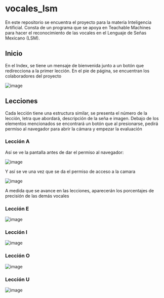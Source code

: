 # vocales_lsm

En este repositorio se encuentra el proyecto para la materia Inteligencia Artificial. Consta de un programa que se apoya en Teachable Machines para hacer el reconocimiento de las vocales en el Lenguaje de Señas Mexicano (LSM).

## Inicio

En el Index, se tiene un mensaje de bienvenida junto a un botón que redirecciona a la primer lección. En el pie de página, se encuentran los colaboradores del proyecto

![image](https://github.com/ReploidGI0/vocales_lsm/assets/89487933/08febe99-1371-43d5-b204-e9789dd47067)

## Lecciones

Cada lección tiene una estructura similar, se presenta el número de la lección, letra que abordará, descripción de la seña e imagen. Debajo de los elementos mencionados se encontrará un botón que al presionarse, pedirá permiso al navegador para abrir la cámara y empezar la evaluación

### Lección A
Así se ve la pantalla antes de dar el permiso al navegador:

![image](https://github.com/ReploidGI0/vocales_lsm/assets/89487933/d021eae8-1e87-48f8-b6d9-5464e5430924)

Y así se ve una vez que se da el permiso de acceso a la camara

![image](https://github.com/ReploidGI0/vocales_lsm/assets/89487933/70335f5f-9341-4ed0-947c-e94ca1b786ae)

A medida que se avance en las lecciones, aparecerán los porcentajes de precisión de las demás vocales

### Lección E

![image](https://github.com/ReploidGI0/vocales_lsm/assets/89487933/9171f6ee-2035-4864-82f8-5bdc95547996)

### Lección I

![image](https://github.com/ReploidGI0/vocales_lsm/assets/89487933/7dc43569-6c4d-4a1f-944c-0c0c8090c14a)

### Lección O

![image](https://github.com/ReploidGI0/vocales_lsm/assets/89487933/9bcfacaa-bf60-4ade-96e1-662dc8d46333)

### Lección U

![image](https://github.com/ReploidGI0/vocales_lsm/assets/89487933/4b797d50-cb09-4a0b-a969-cd690ca18e97)
